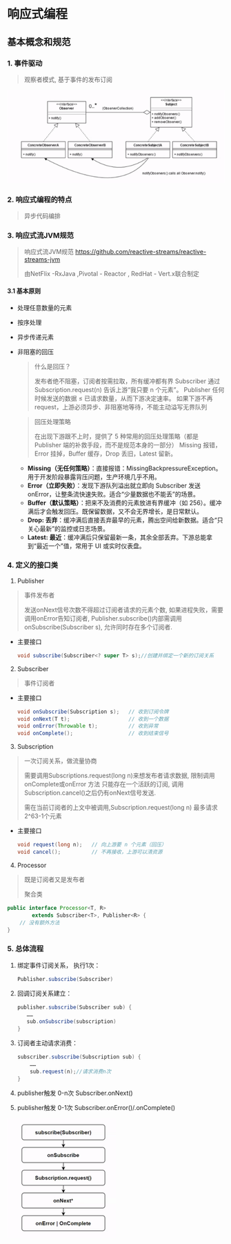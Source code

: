 # 响应式编程

## 基本概念和规范

### 1. 事件驱动
> 观察者模式, 基于事件的发布订阅
>
![观察者模式.png](docs/image/观察者模式.png)

### 2. 响应式编程的特点
> 异步代码编排

### 3. 响应式流JVM规范
> 响应式流JVM规范
https://github.com/reactive-streams/reactive-streams-jvm
> 
> 由NetFlix -RxJava ,Pivotal - Reactor , RedHat - Vert.x联合制定

#### 3.1 基本原则
* 处理任意数量的元素
* 按序处理
* 异步传递元素
* 非阻塞的回压
  > 什么是回压？
  > 
  > 发布者绝不阻塞，订阅者按需拉取，所有缓冲都有界
  > Subscriber 通过 Subscription.request(n) 告诉上游“我只要 n 个元素”。
  > Publisher 任何时候发送的数据 ≤ 已请求数量，从而下游决定速率。
  > 如果下游不再 request，上游必须异步、非阻塞地等待，不能主动溢写无界队列

  > 回压处理策略
  > 
  > 在出现下游跟不上时，提供了 5 种常用的回压处理策略（都是 Publisher 端的补救手段，而不是规范本身的一部分）
  > Missing 报错，Error 挂掉，Buffer 缓存，Drop 丢旧，Latest 留新。
  * **Missing（无任何策略）**：直接报错：MissingBackpressureException。用于开发阶段暴露背压问题，生产环境几乎不用。
  * **Error（立即失败）**：发现下游队列溢出就立即向 Subscriber 发送 onError，让整条流快速失败。适合“少量数据也不能丢”的场景。
  * **Buffer（默认策略）**：把来不及消费的元素放进有界缓冲（如 256）。缓冲满后才会触发回压。既保留数据，又不会无界增长，是日常默认。
  * **Drop: 丢弃**：缓冲满后直接丢弃最早的元素，腾出空间给新数据。适合“只关心最新”的监控或日志场景。
  * **Latest: 最近**：缓冲满后只保留最新一条，其余全部丢弃。下游总能拿到“最近一个”值，常用于 UI 或实时仪表盘。


### 4. 定义的接口类

1. Publisher
> 事件发布者
>
> 发送onNext信号次数不得超过订阅者请求的元素个数,
> 如果进程失败，需要调用onError告知订阅者,
> Publisher.subscribe()内部需调用onSubscribe(Subscriber s),
> 允许同时存在多个订阅者.


* 主要接口
    ```java
    void subscribe(Subscriber<? super T> s);//创建并绑定一个新的订阅关系
    ```

2. Subscriber
> 事件订阅者
>

* 主要接口
    ```java
    void onSubscribe(Subscription s);   // 收到订阅令牌
    void onNext(T t);                   // 收到一个数据
    void onError(Throwable t);          // 收到异常
    void onComplete();                  // 收到结束信号
    ```


3. Subscription
> 一次订阅关系，做流量协商
>
> 需要调用Subscriptions.request(long n)来想发布者请求数据,
> 限制调用onComplete或onError 方法
> 只能存在一个活跃的订阅,
> 调用Subscription.cancel()之后仍有onNext信号发送.
>
> 需在当前订阅者的上文中被调用,Subscription.request(long n) 最多请求2^63-1个元素


* 主要接口
    ```java
    void request(long n);   // 向上游要 n 个元素（回压）
    void cancel();          // 不再接收，上游可以清资源
    ```

4. Processor
> 既是订阅者又是发布者
> 
> 聚合类

```java
public interface Processor<T, R>
        extends Subscriber<T>, Publisher<R> {
    // 没有额外方法
}
```

### 5. 总体流程 

1. 绑定事件订阅关系， 执行1次：
    ```java
    Publisher.subscribe(Subscriber)
    ```

2. 回调订阅关系建立：
    ```java
    publisher.subscribe(Subscriber sub) {
       ……
       sub.onSubscribe(subscription)
    }
    ```
   
3. 订阅者主动请求消费：
    ```java
    subscriber.subscribe(Subscription sub) {
        ……
        sub.request(n);//请求消费n次
    }
    ```

4. publisher触发 0-n次 Subscriber.onNext()

5. publisher触发 0-1次 Subscriber.onError()/.onComplete()

![响应式编程运行流程.png](docs/image/响应式编程运行流程.png)



